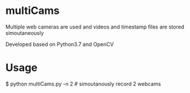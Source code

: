 # multiCams

Multiple web cameras are used and videos and timestamp files are stored simoutaneously

Developed based on Python3.7 and OpenCV


# Usage
$ python multiCams.py -n 2 # simoutanously record 2 webcams
